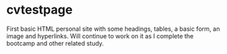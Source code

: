 # cvtestpage
First basic HTML personal site with some headings, tables, a basic form, an image and hyperlinks. Will continue to work on it as I complete the bootcamp and other related study.
